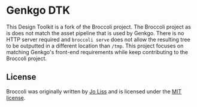 # Genkgo DTK

This Design Toolkit is a fork of the Broccoli project. The Broccoli project as is does not match the
asset pipeline that is used by Genkgo. There is no HTTP server required and `broccoli serve`
does not allow the resulting tree to be outputted in a different location than `/tmp`. This project
focuses on matching Genkgo's front-end requirements while keep contributing to the Broccoli project.

## License

Broccoli was originally written by [Jo Liss](http://www.solitr.com/) and is
licensed under the [MIT license](LICENSE).